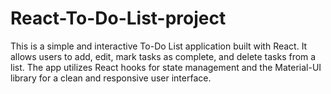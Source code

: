 # React-To-Do-List-project
This is a simple and interactive To-Do List application built with React. It allows users to add, edit, mark tasks as complete, and delete tasks from a list. The app utilizes React hooks for state management and the Material-UI library for a clean and responsive user interface.
